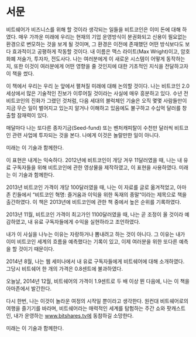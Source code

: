서문
=======

비트쉐어가 비즈니스를 위해 할 것이라 생각되는 일들을 비트코인은 이미 돈에 대해 하였다. 매우 가까운 미래에 우리는 현재의 기업 운영방식이 분권화되고 신용이 필요없는 환경으로 변모하는 것을 보게 될 것이며, 그 환경은 이전에 존재했던 어떤 방식보다도 보다 효과적이고 공평하게 작동할 것이다. 내 이름은 맥스 라이트(Max Wright)이고, 암호화폐 저술가, 투자자, 전도사다. 나는 여러분에게 이 새로운 시스템이 어떻게 동작하는지, 또한 이것이 여러분에게 어떤 영향을 줄 것인지에 대한 기초적인 지식을 전달하고자 이 책을 썼다.

이 책에서 우리는 우리 눈 앞에서 펼쳐질 미래에 대해 논의할 것이다. 나는 비트코인 2.0 세상에서 많은 기술적인 진보가 이루어질 것이라는 사실에 매우 흥분하고 있다. 수년 전 비트코인의 진화가 그랬던 것처럼, 다음 세대의 블럭체인 기술은 오직 몇몇 사람들만이 지금 무슨 일이 벌어지고 있는지 알거나 이해하고 있음에도 불구하고 수십억 달러를 창출할 잠재력이 있다.

매달마다 나는 또다른 종자기금(Seed-fund) 또는 벤처캐피탈이 수천만 달러씩 비트코인 관련 사업에 투자되는 것을 본다. 나에게 이것은 놀랄만한 일이 아니다.

미래는 이 기술과 함께한다.

이 표현은 내게는 익숙하다. 2012년에 비트코인이 개당 겨우 11달러였을 때, 나는 내 유료 구독자들을 위해 비트코인에 관한 영상물을 제작하였고, 이 표현을 사용하였다. 미래는 이 기술과 함께한다.

2013년 비트코인 가격이 개당 100달러였을 때, 나는 이 자료를 글로 옮겨적었고, 아마존 킨들에서 “비트코인 혁명: 즐거움과 이익을 위한 독재의 종말“이라는 제목으로 책을 출간하였다. 이 책은 2013년에 비트코인에 관한 책 중에서 높은 순위를 기록하였다.

2013년 11월, 비트코인 가격이 최고가인 1100달러였을 때, 나는 곧 조정이 올 것이라 예감하였고, 내 유료 구독자들에게 수익을 실현하라고 조언하였다.

내가 이 사실을 나누는 이유는 자랑하거나 뽐내려고 하는 것이 아니다. 그 이유는 내가 이미 비트코인 세계의 흐름을 예측했다는 기록이 있고, 이제 여러분을 위한 또다른 예측을 할 것이기 때문이다.

2014년 8월, 나는 웹 세미나에서 내 유료 구독자들에게 비트쉐어에 대해 소개하였다. 그당시 비트쉐어 한 개의 가격은 0.8센트에 불과하였다.

오늘날, 2014년 12월, 비트쉐어의 가격이 1.9센트로 두 배 이상 뛴 다음에, 나는 이 책을 아마존에서 발간한다.

다시 한번, 나는 이것이 놀라운 여정의 시작일 뿐이라고 생각한다. 원컨대 비트쉐어로의 여행을 즐기기를 바라며, 비트쉐어라는 매력적인 세계를 탐험하는 주간 쇼와 팟캐스트인, 내가 운영하는 www.bitshares.tv에 동참하길 소망한다.

미래는 이 기술과 함께한다.
